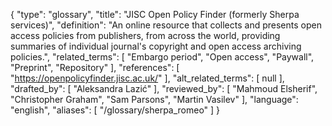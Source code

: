 {
    "type": "glossary",
    "title": "JISC Open Policy Finder (formerly Sherpa services)",
    "definition": "An online resource that collects and presents open access policies from publishers, from across the world, providing summaries of individual journal's copyright and open access archiving policies.",
    "related_terms": [
        "Embargo period",
        "Open access",
        "Paywall",
        "Preprint",
        "Repository"
    ],
    "references": [
        "https://openpolicyfinder.jisc.ac.uk/"
    ],
    "alt_related_terms": [
        null
    ],
    "drafted_by": [
        "Aleksandra Lazić"
    ],
    "reviewed_by": [
        "Mahmoud Elsherif",
        "Christopher Graham",
        "Sam Parsons",
        "Martin Vasilev"
    ],
    "language": "english",
    "aliases": [
        "/glossary/sherpa_romeo"
    ]
}